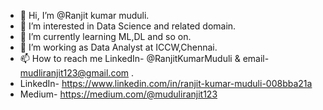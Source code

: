 - 👋 Hi, I’m @Ranjit kumar muduli.
- 👀 I’m interested in Data Science and related domain.
- 🌱 I’m currently learning ML,DL and so on.
- 💞️ I’m working as Data Analyst at ICCW,Chennai.
- 📫 How to reach me LinkedIn- @RanjitKumarMuduli & email- mudliranjit123@gmail.com .
- LinkedIn- https://www.linkedin.com/in/ranjit-kumar-muduli-008bba21a
- Medium- https://medium.com/@muduliranjit123

<!---
Ranjitkumarmuduli/Ranjitkumarmuduli is a ✨ special ✨ repository because its `README.md` (this file) appears on your GitHub profile.
You can click the Preview link to take a look at your changes.
--->
